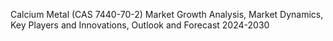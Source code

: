 Calcium Metal (CAS 7440-70-2) Market Growth Analysis, Market Dynamics, Key Players and Innovations, Outlook and Forecast 2024-2030
